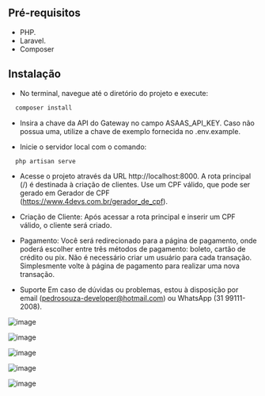 
## Pré-requisitos
- PHP.
- Laravel.
- Composer

## Instalação

- No terminal, navegue até o diretório do projeto e execute: 
```bash
  composer install
```

- Insira a chave da API do Gateway no campo ASAAS_API_KEY. Caso não possua uma, utilize a chave de exemplo fornecida no .env.example.

- Inicie o servidor local com o comando:

```bash
  php artisan serve
  ```
- Acesse o projeto através da URL http://localhost:8000. A rota principal (/) é destinada à criação de clientes. Use um CPF válido, que pode ser gerado em Gerador de CPF (https://www.4devs.com.br/gerador_de_cpf).

- Criação de Cliente:
Após acessar a rota principal e inserir um CPF válido, o cliente será criado.

- Pagamento:
Você será redirecionado para a página de pagamento, onde poderá escolher entre três métodos de pagamento: boleto, cartão de crédito ou pix.
Não é necessário criar um usuário para cada transação. Simplesmente volte à página de pagamento para realizar uma nova transação.

- Suporte
Em caso de dúvidas ou problemas, estou à disposição por email (pedrosouza-developer@hotmail.com) ou WhatsApp (31 99111-2008).


![image](https://github.com/dedecamp06/gateway-payment-laravel/assets/16025244/8bc82f10-5c02-4e65-ba2e-aed2d7aa2d6f)


![image](https://github.com/dedecamp06/gateway-payment-laravel/assets/16025244/b8fa60de-eecc-449d-95bd-0b21b17f6c62)


![image](https://github.com/dedecamp06/gateway-payment-laravel/assets/16025244/9d9ec598-fa7e-435a-8ccd-73feb36d1c1d)


![image](https://github.com/dedecamp06/gateway-payment-laravel/assets/16025244/d9277cc0-a156-492b-8529-400b01344e65)


![image](https://github.com/dedecamp06/gateway-payment-laravel/assets/16025244/63259041-8c1e-4401-bbe0-873114a61f39)

